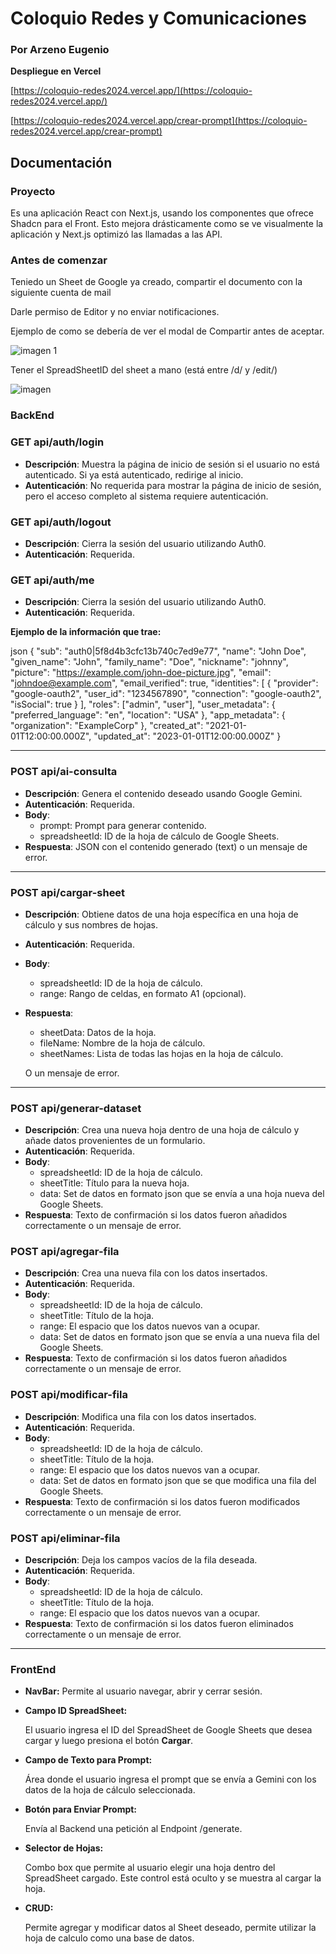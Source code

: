 # Coloquio Redes y Comunicaciones

### Por Arzeno Eugenio

**Despliegue en Vercel**

[https://coloquio-redes2024.vercel.app/](https://coloquio-redes2024.vercel.app/)

[https://coloquio-redes2024.vercel.app/crear-prompt](https://coloquio-redes2024.vercel.app/crear-prompt)

## Documentación

### Proyecto

Es una aplicación React con Next.js, usando los componentes que ofrece Shadcn para el Front.
Esto mejora drásticamente como se ve visualmente la aplicación y Next.js optimizó las llamadas a las API.

### Antes de comenzar

Teniedo un Sheet de Google ya creado, compartir el documento con la siguiente cuenta de mail

Darle permiso de Editor y no enviar notificaciones.

Ejemplo de como se debería de ver el modal de Compartir antes de aceptar.

![imagen 1](https://github.com/user-attachments/assets/058af95b-4ef0-4eac-b15d-92d271f22c46)

Tener el SpreadSheetID del sheet a mano (está entre /d/ y /edit/)

![imagen](https://github.com/user-attachments/assets/194b67ca-58de-4901-900f-aaa31f3dc7cc)

### BackEnd

### **GET api/auth/login**

- **Descripción**: Muestra la página de inicio de sesión si el usuario no está autenticado. Si ya está autenticado, redirige al inicio.
- **Autenticación**: No requerida para mostrar la página de inicio de sesión, pero el acceso completo al sistema requiere autenticación.

### **GET api/auth/logout**

- **Descripción**: Cierra la sesión del usuario utilizando Auth0.
- **Autenticación**: Requerida.

### **GET api/auth/me**

- **Descripción**: Cierra la sesión del usuario utilizando Auth0.
- **Autenticación**: Requerida.

**Ejemplo de la información que trae:**

json
{
  "sub": "auth0|5f8d4b3cfc13b740c7ed9e77",
  "name": "John Doe",
  "given_name": "John",
  "family_name": "Doe",
  "nickname": "johnny",
  "picture": "https://example.com/john-doe-picture.jpg",
  "email": "johndoe@example.com",
  "email_verified": true,
  "identities": [
    {
      "provider": "google-oauth2",
      "user_id": "1234567890",
      "connection": "google-oauth2",
      "isSocial": true
    }
  ],
  "roles": ["admin", "user"],
  "user_metadata": {
    "preferred_language": "en",
    "location": "USA"
  },
  "app_metadata": {
    "organization": "ExampleCorp"
  },
  "created_at": "2021-01-01T12:00:00.000Z",
  "updated_at": "2023-01-01T12:00:00.000Z"
}



---

### **POST api/ai-consulta**

- **Descripción**: Genera el contenido deseado usando Google Gemini.
- **Autenticación**: Requerida.
- **Body**:
    - prompt: Prompt para generar contenido.
    - spreadsheetId: ID de la hoja de cálculo de Google Sheets.
- **Respuesta**: JSON con el contenido generado (text) o un mensaje de error.

---

### **POST api/cargar-sheet**

- **Descripción**: Obtiene datos de una hoja específica en una hoja de cálculo y sus nombres de hojas.
- **Autenticación**: Requerida.
- **Body**:
    - spreadsheetId: ID de la hoja de cálculo.
    - range: Rango de celdas, en formato A1 (opcional).
- **Respuesta**:
    - sheetData: Datos de la hoja.
    - fileName: Nombre de la hoja de cálculo.
    - sheetNames: Lista de todas las hojas en la hoja de cálculo.
    
    O un mensaje de error.
    

---

### **POST api/generar-dataset**

- **Descripción**: Crea una nueva hoja dentro de una hoja de cálculo y añade datos provenientes de un formulario.
- **Autenticación**: Requerida.
- **Body**:
    - spreadsheetId: ID de la hoja de cálculo.
    - sheetTitle: Título para la nueva hoja.
    - data: Set de datos en formato json que se envía a una hoja nueva del Google Sheets.
- **Respuesta**: Texto de confirmación si los datos fueron añadidos correctamente o un mensaje de error.

### **POST api/agregar-fila**

- **Descripción**: Crea una nueva fila con los datos insertados.
- **Autenticación**: Requerida.
- **Body**:
    - spreadsheetId: ID de la hoja de cálculo.
    - sheetTitle: Título de la hoja.
    - range: El espacio que los datos nuevos van a ocupar.
    - data: Set de datos en formato json que se envía a una nueva fila del Google Sheets.
- **Respuesta**: Texto de confirmación si los datos fueron añadidos correctamente o un mensaje de error.

### **POST api/modificar-fila**

- **Descripción**: Modifica una fila con los datos insertados.
- **Autenticación**: Requerida.
- **Body**:
    - spreadsheetId: ID de la hoja de cálculo.
    - sheetTitle: Título de la hoja.
    - range: El espacio que los datos nuevos van a ocupar.
    - data: Set de datos en formato json que se que modifica una fila del Google Sheets.
- **Respuesta**: Texto de confirmación si los datos fueron modificados correctamente o un mensaje de error.

### **POST api/eliminar-fila**

- **Descripción**: Deja los campos vacíos de la fila deseada.
- **Autenticación**: Requerida.
- **Body**:
    - spreadsheetId: ID de la hoja de cálculo.
    - sheetTitle: Título de la hoja.
    - range: El espacio que los datos nuevos van a ocupar.
- **Respuesta**: Texto de confirmación si los datos fueron eliminados correctamente o un mensaje de error.

---

### FrontEnd

- **NavBar:**
Permite al usuario navegar, abrir y cerrar sesión.
- **Campo ID SpreadSheet:**
    
    El usuario ingresa el ID del SpreadSheet de Google Sheets que desea cargar y luego presiona el botón **Cargar**.
    
- **Campo de Texto para Prompt:**
    
    Área donde el usuario ingresa el prompt que se envía a Gemini con los datos de la hoja de cálculo seleccionada.
    
- **Botón para Enviar Prompt:**
    
    Envía al Backend una petición al Endpoint /generate.
    
- **Selector de Hojas:**
    
    Combo box que permite al usuario elegir una hoja dentro del SpreadSheet cargado. Este control está oculto y se muestra al cargar la hoja.
    
- **CRUD:**
    
    Permite agregar y modificar datos al Sheet deseado, permite utilizar la hoja de calculo como una base de datos.
